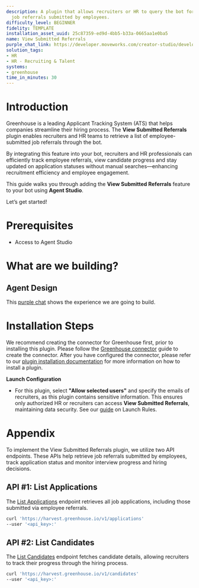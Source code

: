 ```yaml
---
description: A plugin that allows recruiters or HR to query the bot for a list of
  job referrals submitted by employees.
difficulty_level: BEGINNER
fidelity: TEMPLATE
installation_asset_uuid: 25c87359-ed9d-4bb5-b33a-0665aa1e0ba5
name: View Submitted Referrals
purple_chat_link: https://developer.moveworks.com/creator-studio/developer-tools/purple-chat/?conversation=%7B%22startTimestamp%22%3A%2211%3A43+AM%22%2C%22messages%22%3A%5B%7B%22parts%22%3A%5B%7B%22richText%22%3A%22Check+employee+referrals+for+the+%3Cb%3ESoftware+Engineer%3C%2Fb%3E+role.%22%7D%5D%2C%22role%22%3A%22user%22%7D%2C%7B%22parts%22%3A%5B%7B%22richText%22%3A%22%F0%9F%94%8D+%3Cb%3EEmployee+Referrals+for+Software+Engineer%3A%3C%2Fb%3E%22%7D%2C%7B%22reasoningSteps%22%3A%5B%7B%22richText%22%3A%22Searching+for+referrals+with+the+role+%27Software+Engineer%27%22%2C%22status%22%3A%22pending%22%7D%2C%7B%22richText%22%3A%22Found+2+candidates%22%2C%22status%22%3A%22success%22%7D%5D%7D%2C%7B%22richText%22%3A%22%3Col%3E%3Cli%3E%3Cb%3ECandidate%3A%3C%2Fb%3E+John+Doe%3Cul%3E%3Cli%3E%3Cb%3EReferred+By%3A%3C%2Fb%3E+Alice+Johnson%3C%2Fli%3E%3Cli%3E%3Cb%3EReferral+Date%3A%3C%2Fb%3E+February+18%2C+2025%3C%2Fli%3E%3Cli%3E%3Cb%3ECurrent+Status%3A%3C%2Fb%3E+Under+Review%3C%2Fli%3E%3C%2Ful%3E%3C%2Fli%3E%3Cli%3E%3Cb%3ECandidate%3A%3C%2Fb%3E+Sarah+Smith%3Cul%3E%3Cli%3E%3Cb%3EReferred+By%3A%3C%2Fb%3E+David+Lee%3C%2Fli%3E%3Cli%3E%3Cb%3EReferral+Date%3A%3C%2Fb%3E+February+16%2C+2025%3C%2Fli%3E%3Cli%3E%3Cb%3ECurrent+Status%3A%3C%2Fb%3E+Interview+Scheduled+%28Feb+22%2C+2025%29%3C%2Fli%3E%3C%2Ful%3E%3C%2Fli%3E%3C%2Fol%3E%22%7D%2C%7B%22citations%22%3A%5B%7B%22citationTitle%22%3A%22Software+Engineer%22%2C%22connectorName%22%3A%22greenhouse%22%7D%5D%7D%5D%2C%22role%22%3A%22assistant%22%7D%5D%7D
solution_tags:
- HR
- HR - Recruiting & Talent
systems:
- greenhouse
time_in_minutes: 30
---
```


# **Introduction**

Greenhouse is a leading Applicant Tracking System (ATS) that helps companies streamline their hiring process. The **View Submitted Referrals** plugin enables recruiters and HR teams to retrieve a list of employee-submitted job referrals through the bot.

By integrating this feature into your bot, recruiters and HR professionals can efficiently track employee referrals, view candidate progress and stay updated on application statuses without manual searches—enhancing recruitment efficiency and employee engagement.

This guide walks you through adding the **View Submitted Referrals** feature to your bot using **Agent Studio**.

Let’s get started!

# **Prerequisites**

- Access to Agent Studio

# **What are we building?**

## **Agent Design**

This [purple chat](https://developer.moveworks.com/creator-studio/developer-tools/purple-chat/?conversation=%7B%22startTimestamp%22%3A%2211%3A43+AM%22%2C%22messages%22%3A%5B%7B%22parts%22%3A%5B%7B%22richText%22%3A%22Check+employee+referrals+for+the+%3Cb%3ESoftware+Engineer%3C%2Fb%3E+role.%22%7D%5D%2C%22role%22%3A%22user%22%7D%2C%7B%22parts%22%3A%5B%7B%22richText%22%3A%22%F0%9F%94%8D+%3Cb%3EEmployee+Referrals+for+Software+Engineer%3A%3C%2Fb%3E%22%7D%2C%7B%22reasoningSteps%22%3A%5B%7B%22richText%22%3A%22Searching+for+referrals+with+the+role+%27Software+Engineer%27%22%2C%22status%22%3A%22pending%22%7D%2C%7B%22richText%22%3A%22Found+2+candidates%22%2C%22status%22%3A%22success%22%7D%5D%7D%2C%7B%22richText%22%3A%22%3Col%3E%3Cli%3E%3Cb%3ECandidate%3A%3C%2Fb%3E+John+Doe%3Cul%3E%3Cli%3E%3Cb%3EReferred+By%3A%3C%2Fb%3E+Alice+Johnson%3C%2Fli%3E%3Cli%3E%3Cb%3EReferral+Date%3A%3C%2Fb%3E+February+18%2C+2025%3C%2Fli%3E%3Cli%3E%3Cb%3ECurrent+Status%3A%3C%2Fb%3E+Under+Review%3C%2Fli%3E%3C%2Ful%3E%3C%2Fli%3E%3Cli%3E%3Cb%3ECandidate%3A%3C%2Fb%3E+Sarah+Smith%3Cul%3E%3Cli%3E%3Cb%3EReferred+By%3A%3C%2Fb%3E+David+Lee%3C%2Fli%3E%3Cli%3E%3Cb%3EReferral+Date%3A%3C%2Fb%3E+February+16%2C+2025%3C%2Fli%3E%3Cli%3E%3Cb%3ECurrent+Status%3A%3C%2Fb%3E+Interview+Scheduled+%28Feb+22%2C+2025%29%3C%2Fli%3E%3C%2Ful%3E%3C%2Fli%3E%3C%2Fol%3E%22%7D%2C%7B%22citations%22%3A%5B%7B%22citationTitle%22%3A%22Software+Engineer%22%2C%22connectorName%22%3A%22greenhouse%22%7D%5D%7D%5D%2C%22role%22%3A%22assistant%22%7D%5D%7D) shows the experience we are going to build.

# Installation Steps

We recommend creating the connector for Greenhouse first, prior to installing this plugin. Please follow the [Greenhouse connector](https://developer.moveworks.com/creator-studio/resources/connector?id=greenhouse) guide to create the connector. After you have configured the connector, please refer to our [plugin installation documentation](https://help.moveworks.com/docs/ai-agent-marketplace) for more information on how to install a plugin.

**Launch Configuration**

- For this plugin, select **"Allow selected users"** and specify the emails of recruiters, as this plugin contains sensitive information. This ensures only authorized HR or recruiters can access **View Submitted Referrals**, maintaining data security. See our [guide](https://developer.moveworks.com/creator-studio/administration/launch-options/) on Launch Rules.

# Appendix

To implement the View Submitted Referrals plugin, we utilize two API endpoints. These APIs help retrieve job referrals submitted by employees, track application status and monitor interview progress and hiring decisions.

## **API #1: List Applications**

The [List Applications](https://developers.greenhouse.io/harvest.html#get-list-applications) endpoint retrieves all job applications, including those submitted via employee referrals.

```bash
curl 'https://harvest.greenhouse.io/v1/applications'
--user '<api_key>:'
```

## API #2: List Candidates

The [List Candidates](https://developers.greenhouse.io/harvest.html#get-list-candidates) endpoint fetches candidate details, allowing recruiters to track their progress through the hiring process.

```bash
curl 'https://harvest.greenhouse.io/v1/candidates'
--user '<api_key>:'
```